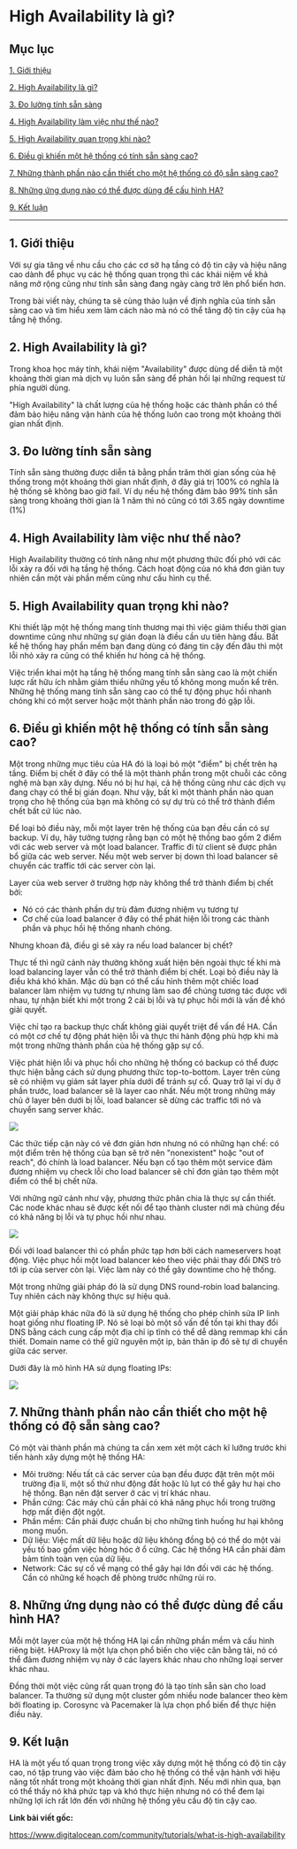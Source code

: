 ﻿# High Availability là gì?

## Mục lục

[1. Giới thiệu](#1)

[2. High Availability là gì?](#2)

[3. Đo lường tính sẵn sàng](#3)

[4. High Availability làm việc như thế nào?](#4)

[5. High Availability quan trọng khi nào?](#5)

[6. Điều gì khiến một hệ thống có tính sẵn sàng cao?](#6)

[7. Những thành phần nào cần thiết cho một hệ thống có độ sẵn sàng cao?](#7)

[8. Những ứng dụng nào có thể được dùng để cấu hình HA?](#8)

[9. Kết luận](#9)

----------------

<a name="1"></a>
## 1. Giới thiệu

Với sự gia tăng về nhu cầu cho các cơ sở hạ tầng có độ tin cậy và hiệu năng cao dành để phục vụ các hệ thống quan trọng thì các khái niệm về khả năng mở rộng cũng như tính sẵn sàng đang ngày càng trở lên phổ biến hơn.

Trong bài viết này, chúng ta sẽ cùng thảo luận về định nghĩa của tính sẵn sàng cao và tìm hiểu xem làm cách nào mà nó có thể tăng độ tin cậy của hạ tầng hệ thống.

<a name="2"></a>
## 2. High Availability là gì?

Trong khoa học máy tính, khái niệm "Availability" được dùng dể diễn tả một khoảng thời gian mà dịch vụ luôn sẵn sàng để phản hồi lại những request từ phía người dùng.

"High Availability" là chất lượng của hệ thống hoặc các thành phần có thể đảm bảo hiệu năng vận hành của hệ thống luôn cao trong một khoảng thời gian nhất định.

<a name="3"></a>
## 3. Đo lường tính sẵn sàng

Tính sẵn sàng thường được diễn tả bằng phần trăm thời gian sống của hệ thống trong một khoảng thời gian nhất định, ở đây giá trị 100% có nghĩa là hệ thống sẽ không bao giờ fail. Ví dụ nếu hệ thống đảm bảo 99% tính sẵn sàng trong khoảng thời gian là 1 năm thì nó cũng có tới 3.65 ngày downtime (1%)

<a name="4"></a>
## 4. High Availability làm việc như thế nào?

High Availability thường có tính năng như một phương thức đối phó với các lỗi xảy ra đối với hạ tầng hệ thống. Cách hoạt động của nó khá đơn giản tuy nhiên cần một vài phần mềm cũng như cấu hình cụ thể.

<a name="5"></a>
## 5. High Availability quan trọng khi nào?

Khi thiết lập một hệ thống mang tính thương mại thì việc giảm thiểu thời gian downtime cũng như những sự gián đoạn là điều cần ưu tiên hàng đầu. Bất kể hệ thống hay phần mềm bạn đang dùng có đáng tin cậy đến đâu thì một lỗi nhỏ xảy ra cũng có thể khiến hư hỏng cả hệ thống.

Việc triển khai một hạ tầng hệ thống mang tính sẵn sàng cao là một chiến lược rất hữu ích nhằm giảm thiểu những yếu tố không mong muốn kể trên. Những hệ thống mang tính sẵn sàng cao có thể tự động phục hồi nhanh chóng khi có một server hoặc một thành phần nào trong đó gặp lỗi.

<a name="6"></a>
## 6. Điều gì khiến một hệ thống có tính sẵn sàng cao?

Một trong những mục tiêu của HA đó là loại bỏ một "điểm" bị chết trên hạ tầng. Điểm bị chết ở đây có thể là một thành phần trong một chuỗi các công nghệ mà bạn xây dựng. Nếu nó bị hư hại, cả hệ thống cũng như các dịch vụ đang chạy có thể bị gián đoạn. Như vậy, bất kì một thành phần nào quan trọng cho hệ thống của bạn mà không có sự dự trù có thể trở thành điểm chết bất cứ lúc nào.

Để loại bỏ điều này, mỗi một layer trên hệ thống của bạn đều cần có sự backup. Ví dụ, hãy tưởng tượng rằng bạn có một hệ thống bao gồm 2 điểm với các web server và một load balancer. Traffic đi từ client sẽ được phân bổ giữa các web server. Nếu một web server bị down thì load balancer sẽ chuyển các traffic tới các server còn lại.

Layer của web server ở trường hợp này không thể trở thành điểm bị chết bởi:

- Nó có các thành phần dự trù đảm đương nhiệm vụ tương tự
- Cơ chế của load balancer ở đây có thể phát hiện lỗi trong các thành phần và phục hồi hệ thống nhanh chóng.

Nhưng khoan đã, điều gì sẽ xảy ra nếu load balancer bị chết?

Thực tế thì ngữ cảnh này thường không xuất hiện bên ngoài thực tế khi mà load balancing layer vẫn có thể trở thành điểm bị chết. Loại bỏ điều này là điều khá khó khăn. Mặc dù bạn có thể cấu hình thêm một chiếc load balancer làm nhiệm vụ tương tự nhưng làm sao để chúng tương tác được với nhau, tự nhận biết khi một trong 2 cái bị lỗi và tự phục hồi mới là vấn đề khó giải quyết.

Việc chỉ tạo ra backup thực chất không giải quyết triệt để vấn đề HA. Cần có một cơ chế tự động phát hiện lỗi và thực thi hành động phù hợp khi mà một trong những thành phần của hệ thống gặp sự cố.

Việc phát hiện lỗi và phục hồi cho những hệ thống có backup có thể được thực hiện bằng cách sử dụng phương thức top-to-bottom. Layer trên cùng sẽ có nhiệm vụ giám sát layer phía dưới để tránh sự cố. Quay trở lại ví dụ ở phần trước, load balancer sẽ là layer cao nhất. Nếu một trong những máy chủ ở layer bên dưới bị lỗi, load balancer sẽ dừng các traffic tới nó và chuyển sang server khác.

<img src="../Images/diagram-1.png">

Các thức tiếp cận này có vẻ đơn giản hơn nhưng nó có những hạn chế: có một điểm trên hệ thống của bạn sẽ trở nên "nonexistent" hoặc "out of reach", đó chính là load balancer. Nếu bạn cố tạo thêm một service đảm đương nhiệm vụ check lỗi cho load balancer sẽ chỉ đơn giản tạo thêm một điểm có thể bị chết nữa.

Với những ngữ cảnh như vậy, phương thức phân chia là thực sự cần thiết. Các node khác nhau sẽ được kết nối để tạo thành cluster nới mà chúng đều có khả năng bị lỗi và tự phục hồi như nhau.

<img src="../Images/diagram-2.png">

Đối với load balancer thì có phần phức tạp hơn bởi cách nameservers hoạt động. Việc phục hồi một load balancer kéo theo việc phải thay đổi DNS trỏ tới ip của server còn lại. Việc làm này có thể gây downtime cho hệ thống.

Một trong những giải pháp đó là sử dụng DNS round-robin load balancing. Tuy nhiên cách này không thực sự hiệu quả.

Một giải pháp khác nữa đó là sử dụng hệ thống cho phép chỉnh sửa IP linh hoạt giống như floating IP. Nó sẽ loại bỏ một số vấn đề tồn tại khi thay đổi DNS bằng cách cung cấp một địa chỉ ip tĩnh có thể dễ dàng remmap khi cần thiết. Domain name có thể giữ nguyên một ip, bản thân ip đó sẽ tự di chuyển giữa các server.

Dưới đây là mô hình HA sử dụng floating IPs:

<img src="../Images/diagram-3.gif">

<a name="7"></a>
## 7. Những thành phần nào cần thiết cho một hệ thống có độ sẵn sàng cao?

Có một vài thành phần mà chúng ta cần xem xét một cách kĩ lưỡng trước khi tiến hành xây dựng một hệ thống HA:

- Môi trường: Nếu tất cả các server của bạn đều được đặt trên một môi trường địa lí, một số thứ như động đất hoặc lũ lụt có thể gây hư hại cho hệ thống. Bạn nên đặt server ở các vị trí khác nhau.
- Phần cứng: Các máy chủ cần phải có khả năng phục hồi trong trường hợp mất điện đột ngột.
- Phần mềm: Cần phải được chuẩn bị cho những tình huống hư hại không mong muốn.
- Dữ liệu: Việc mất dữ liệu hoặc dữ liệu không đồng bộ có thể do một vài yếu tố bao gồm việc hỏng hóc ở ổ cứng. Các hệ thống HA cần phải đảm bảm tính toàn vẹn của dữ liệu.
-  Network: Các sự cố về mạng có thể gây hại lớn đối với các hệ thống. Cần có những kế hoạch đề phòng trước những rủi ro.

<a name="8"></a>
## 8. Những ứng dụng nào có thể được dùng để cấu hình HA?

Mỗi một layer của một hệ thống HA lại cần những phần mềm và cấu hình riêng biệt.
HAProxy là một lựa chọn phổ biến cho việc cân bằng tải, nó có thể đảm đương nhiệm vụ này ở các layers khác nhau cho những loại server khác nhau.

Đồng thời một việc cũng rất quan trọng đó là tạo tính sẵn sàn cho load balancer. Ta thường sử dụng một cluster gồm nhiều node balancer theo kèm bởi floating ip. Corosync và Pacemaker là lựa chọn phổ biến để thực hiện điều này.

<a name="9"></a>
## 9. Kết luận

HA là một yếu tố quan trọng trong việc xây dựng một hệ thống có độ tin cậy cao, nó tập trung vào việc đảm bảo cho hệ thống có thể vận hành với hiệu năng tốt nhất trong một khoảng thời gian nhất định. Nếu mới nhìn qua, bạn có thể thấy nó khá phức tạp và khó thực hiện nhưng nó có thể đem lại những lợi ích rất lớn đến với những hệ thống yêu cầu độ tin cậy cao.

**Link bài viết gốc:**

https://www.digitalocean.com/community/tutorials/what-is-high-availability
